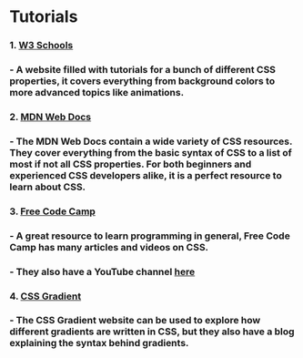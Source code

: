 # Tutorials

### 1. [W3 Schools](https://www.w3schools.com/css/)
### - A website filled with tutorials for a bunch of different CSS properties, it covers everything from background colors to more advanced topics like animations.

### 2. [MDN Web Docs](https://developer.mozilla.org/en-US/docs/Web/CSS)
### - The MDN Web Docs contain a wide variety of CSS resources. They cover everything from the basic syntax of CSS to a list of most if not all CSS properties. For both beginners and experienced CSS developers alike, it is a perfect resource to learn about CSS.

### 3. [Free Code Camp ](https://www.freecodecamp.org/)
### - A great resource to learn programming in general, Free Code Camp has many articles and videos on CSS. 
### - They also have a YouTube channel [here](https://www.youtube.com/c/Freecodecamp)

### 4. [CSS Gradient ](https://cssgradient.io/blog/)
### - The CSS Gradient website can be used to explore how different gradients are written in CSS, but they also have a blog explaining the syntax behind gradients.
